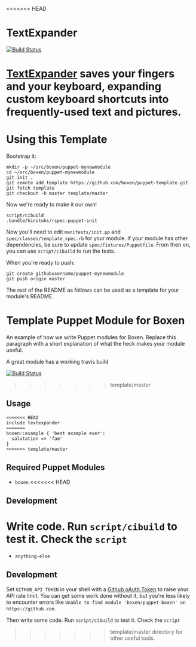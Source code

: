 <<<<<<< HEAD
# TextExpander

[![Build Status](https://travis-ci.org/boxen/puppet-textexpander.png?branch=master)](https://travis-ci.org/boxen/puppet-textexpander)

[TextExpander](http://www.smilesoftware.com/TextExpander/) saves your fingers
and your keyboard, expanding custom keyboard shortcuts into frequently-used
text and pictures.
=======
# Using this Template

Bootstrap it:

```
mkdir -p ~/src/boxen/puppet-mynewmodule
cd ~/src/boxen/puppet-mynewmodule
git init .
git remote add template https://github.com/boxen/puppet-template.git
git fetch template
git checkout -b master template/master
```

Now we're ready to make it our own!

```
script/cibuild
.bundle/binstubs/rspec-puppet-init
```

Now you'll need to edit `manifests/init.pp` and `spec/classes/template_spec.rb`
for your module.
If your module has other dependencies, be sure to update
`spec/fixtures/Puppetfile`.
From then on, you can use `script/cibuild` to run the tests.

When you're ready to push:

```
git create githubusername/puppet-mynewmodule
git push origin master
```

The rest of the README as follows can be used as a template for your module's README.

# Template Puppet Module for Boxen

An example of how we write Puppet modules for Boxen. Replace this
paragraph with a short explanation of what the heck makes your module
useful.

A great module has a working travis build

[![Build Status](https://travis-ci.org/boxen/puppet-template.svg?branch=master)](https://travis-ci.org/boxen/puppet-template)
>>>>>>> template/master

## Usage

```puppet
<<<<<<< HEAD
include textexpander
=======
boxen::example { 'best example ever':
  salutation => 'fam'
}
>>>>>>> template/master
```

## Required Puppet Modules

* `boxen`
<<<<<<< HEAD

## Development

Write code. Run `script/cibuild` to test it. Check the `script`
=======
* `anything-else`

## Development

Set `GITHUB_API_TOKEN` in your shell with a [Github oAuth Token](https://help.github.com/articles/creating-an-oauth-token-for-command-line-use) to raise your API rate limit. You can get some work done without it, but you're less likely to encounter errors like `Unable to find module 'boxen/puppet-boxen' on https://github.com`.

Then write some code. Run `script/cibuild` to test it. Check the `script`
>>>>>>> template/master
directory for other useful tools.
